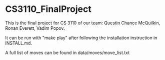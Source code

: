 # CS3110_FinalProject

This is the final project for CS 3110 of our team: Questin Chance McQuilkin, Ronan Everett, Vadim Popov. 

It can be run with "make play" after following the installation instruction in INSTALL.md.

A full list of moves can be found in data/moves/move_list.txt
